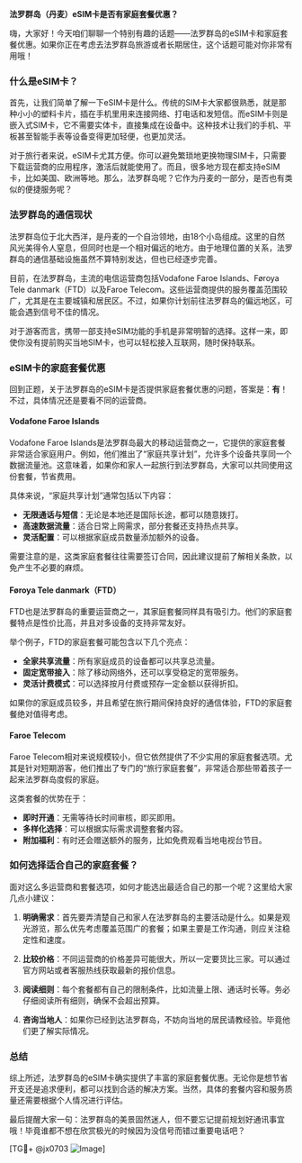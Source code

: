 **法罗群岛（丹麦）eSIM卡是否有家庭套餐优惠？**

嗨，大家好！今天咱们聊聊一个特别有趣的话题——法罗群岛的eSIM卡和家庭套餐优惠。如果你正在考虑去法罗群岛旅游或者长期居住，这个话题可能对你非常有用哦！

### 什么是eSIM卡？

首先，让我们简单了解一下eSIM卡是什么。传统的SIM卡大家都很熟悉，就是那种小小的塑料卡片，插在手机里用来连接网络、打电话和发短信。而eSIM卡则是嵌入式SIM卡，它不需要实体卡，直接集成在设备中。这种技术让我们的手机、平板甚至智能手表等设备变得更加轻便，也更加灵活。

对于旅行者来说，eSIM卡尤其方便。你可以避免繁琐地更换物理SIM卡，只需要下载运营商的应用程序，激活后就能使用了。而且，很多地方现在都支持eSIM卡，比如美国、欧洲等地。那么，法罗群岛呢？它作为丹麦的一部分，是否也有类似的便捷服务呢？

### 法罗群岛的通信现状

法罗群岛位于北大西洋，是丹麦的一个自治领地，由18个小岛组成。这里的自然风光美得令人窒息，但同时也是一个相对偏远的地方。由于地理位置的关系，法罗群岛的通信基础设施虽然不算特别发达，但也已经逐步完善。

目前，在法罗群岛，主流的电信运营商包括Vodafone Faroe Islands、Føroya Tele danmark（FTD）以及Faroe Telecom。这些运营商提供的服务覆盖范围较广，尤其是在主要城镇和居民区。不过，如果你计划前往法罗群岛的偏远地区，可能会遇到信号不佳的情况。

对于游客而言，携带一部支持eSIM功能的手机是非常明智的选择。这样一来，即使你没有提前购买当地SIM卡，也可以轻松接入互联网，随时保持联系。

### eSIM卡的家庭套餐优惠

回到正题，关于法罗群岛的eSIM卡是否提供家庭套餐优惠的问题，答案是：**有**！不过，具体情况还是要看不同的运营商。

#### Vodafone Faroe Islands
Vodafone Faroe Islands是法罗群岛最大的移动运营商之一，它提供的家庭套餐非常适合家庭用户。例如，他们推出了“家庭共享计划”，允许多个设备共享同一个数据流量池。这意味着，如果你和家人一起旅行到法罗群岛，大家可以共同使用这份套餐，节省费用。

具体来说，“家庭共享计划”通常包括以下内容：
- **无限通话与短信**：无论是本地还是国际长途，都可以随意拨打。
- **高速数据流量**：适合日常上网需求，部分套餐还支持热点共享。
- **灵活配置**：可以根据家庭成员数量添加额外的设备。

需要注意的是，这类家庭套餐往往需要签订合同，因此建议提前了解相关条款，以免产生不必要的麻烦。

#### Føroya Tele danmark（FTD）
FTD也是法罗群岛的重要运营商之一，其家庭套餐同样具有吸引力。他们的家庭套餐特点是性价比高，并且对多设备的支持非常友好。

举个例子，FTD的家庭套餐可能包含以下几个亮点：
- **全家共享流量**：所有家庭成员的设备都可以共享总流量。
- **固定宽带接入**：除了移动网络外，还可以享受稳定的宽带服务。
- **灵活计费模式**：可以选择按月付费或预存一定金额以获得折扣。

如果你的家庭成员较多，并且希望在旅行期间保持良好的通信体验，FTD的家庭套餐绝对值得考虑。

#### Faroe Telecom
Faroe Telecom相对来说规模较小，但它依然提供了不少实用的家庭套餐选项。尤其是针对短期游客，他们推出了专门的“旅行家庭套餐”，非常适合那些带着孩子一起来法罗群岛度假的家庭。

这类套餐的优势在于：
- **即时开通**：无需等待长时间审核，即买即用。
- **多样化选择**：可以根据实际需求调整套餐内容。
- **附加福利**：有时还会赠送额外的服务，比如免费观看当地电视台节目。

### 如何选择适合自己的家庭套餐？

面对这么多运营商和套餐选项，如何才能选出最适合自己的那一个呢？这里给大家几点小建议：

1. **明确需求**：首先要弄清楚自己和家人在法罗群岛的主要活动是什么。如果是观光游览，那么优先考虑覆盖范围广的套餐；如果主要是工作沟通，则应关注稳定性和速度。
   
2. **比较价格**：不同运营商的价格差异可能很大，所以一定要货比三家。可以通过官方网站或者客服热线获取最新的报价信息。

3. **阅读细则**：每个套餐都有自己的限制条件，比如流量上限、通话时长等。务必仔细阅读所有细则，确保不会超出预算。

4. **咨询当地人**：如果你已经到达法罗群岛，不妨向当地的居民请教经验。毕竟他们更了解实际情况。

### 总结

综上所述，法罗群岛的eSIM卡确实提供了丰富的家庭套餐优惠。无论你是想节省开支还是追求便利，都可以找到合适的解决方案。当然，具体的套餐内容和服务质量还需要根据个人情况进行评估。

最后提醒大家一句：法罗群岛的美景固然迷人，但不要忘记提前规划好通讯事宜哦！毕竟谁都不想在欣赏极光的时候因为没信号而错过重要电话吧？

[TG💪+ @jx0703 ![Image](https://github.com/user-attachments/assets/dbca1d08-cadb-493c-b0ec-ad6f7a83f270)]